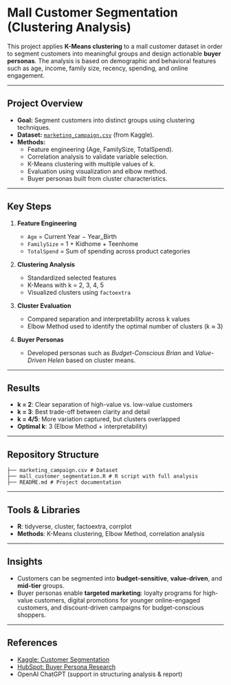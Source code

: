 # Mall Customer Segmentation (Clustering Analysis)

This project applies **K-Means clustering** to a mall customer dataset in order to segment customers into meaningful groups and design actionable **buyer personas**. The analysis is based on demographic and behavioral features such as age, income, family size, recency, spending, and online engagement.

---

## Project Overview
- **Goal:** Segment customers into distinct groups using clustering techniques.  
- **Dataset:** [`marketing_campaign.csv`](./Dataset.csv) (from Kaggle).  
- **Methods:**  
  - Feature engineering (Age, FamilySize, TotalSpend).  
  - Correlation analysis to validate variable selection.  
  - K-Means clustering with multiple values of k.  
  - Evaluation using visualization and elbow method.  
  - Buyer personas built from cluster characteristics.  

---

## Key Steps
1. **Feature Engineering**  
   - `Age` = Current Year − Year_Birth  
   - `FamilySize` = 1 + Kidhome + Teenhome  
   - `TotalSpend` = Sum of spending across product categories  

2. **Clustering Analysis**  
   - Standardized selected features  
   - K-Means with k = 2, 3, 4, 5  
   - Visualized clusters using `factoextra`  

3. **Cluster Evaluation**  
   - Compared separation and interpretability across k values  
   - Elbow Method used to identify the optimal number of clusters (k ≈ 3)  

4. **Buyer Personas**  
   - Developed personas such as *Budget-Conscious Brian* and *Value-Driven Helen* based on cluster means.  

---

## Results
- **k = 2**: Clear separation of high-value vs. low-value customers  
- **k = 3**: Best trade-off between clarity and detail  
- **k = 4/5**: More variation captured, but clusters overlapped  
- **Optimal k**: 3 (Elbow Method + interpretability)  

---

## Repository Structure
```
├── marketing_campaign.csv # Dataset
├── mall_customer_segmentation.R # R script with full analysis
├── README.md # Project documentation
```

---

## Tools & Libraries
- **R**: tidyverse, cluster, factoextra, corrplot  
- **Methods**: K-Means clustering, Elbow Method, correlation analysis  

---

## Insights
- Customers can be segmented into **budget-sensitive**, **value-driven**, and **mid-tier** groups.  
- Buyer personas enable **targeted marketing**: loyalty programs for high-value customers, digital promotions for younger online-engaged customers, and discount-driven campaigns for budget-conscious shoppers.  

---

## References
- [Kaggle: Customer Segmentation](https://www.kaggle.com/code/karnikakapoor/customer-segmentation-clustering/input)  
- [HubSpot: Buyer Persona Research](https://blog.hubspot.com/marketing/buyer-persona-research)  
- OpenAI ChatGPT (support in structuring analysis & report)  


